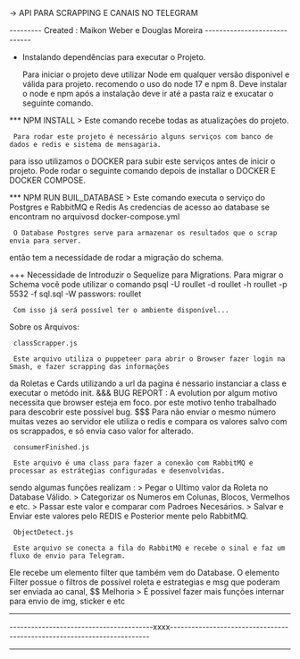 -> API PARA SCRAPPING E CANAIS NO TELEGRAM

--------- Created : Maikon Weber e Douglas Moreira -----------------------------

- Instalando dependências para executar o Projeto.

     Para iniciar o projeto deve utilizar Node em qualquer versão disponivel e válida para projeto.
recomendo o uso do node 17 e npm 8.
     Deve instalar o node e npm após a instalação deve ir até a pasta raiz e exucatar o seguinte comando.

*** NPM INSTALL 
     > Este comando recebe todas as atualizações do projeto.

     Para rodar este projeto é necessário alguns serviços com banco de dados e redis e sistema de mensagaria.
para isso utilizamos o DOCKER para subir este serviços antes de inicir o projeto.
Pode rodar o seguinte comando depois de installar o DOCKER E DOCKER COMPOSE.
     

*** NPM RUN BUIL_DATABASE
     > Este comando executa o serviço do Postgres e RabbitMQ e Redis
          As credencias de acesso ao database se encontram no arquivosd docker-compose.yml

     O Database Postgres serve para armazenar os resultados que o scrap envia para server.
então tem a necessidade de rodar a migração do schema. 

+++ Necessidade de Introduzir o Sequelize para Migrations.
     Para migrar o Schema vocẽ pode utilizar o comando 
     psql -U roullet -d roullet -h roullet -p 5532 -f sql.sql -W
          passwors: roullet 

     Com isso já será possível ter o ambiente disponível...

Sobre os Arquivos: 

     classScrapper.js

     Este arquivo utiliza o puppeteer para abrir o Browser fazer login na Smash, e fazer scrapping das informações 
da Roletas e Cards utilizando a url da pagina é nessario instanciar a class e executar o metódo init.
     &&&  BUG REPORT : A evolution por algum motivo necessita que browser esteja em foco.
     por este motivo tenho trabalhado para descobrir este possível bug.
          $$$ Para não enviar o mesmo número muitas vezes ao servidor ele utiliza o redis e compara
          os valores salvo com os scrappados, e só envia caso valor for alterado.


     consumerFinished.js

     Este arquivo é uma class para fazer a conexão com RabbitMQ e processar as estráteǵias configuradas e desenvolvidas.     
sendo algumas funções realizam :
     > Pegar o Ultimo valor da Roleta no Database Válido.
     > Categorizar os Numeros em Colunas, Blocos, Vermelhos e etc.
     > Passar este valor e comparar com Padroes Necesários.
     > Salvar e Enviar este valores pelo REDIS e Posterior mente pelo RabbitMQ.

     ObjectDetect.js
     
     Este arquivo se conecta a fila do RabbitMQ e recebe o sinal e faz um fluxo de envio para Telegram.
Ele recebe um elemento filter que também vem do Database. O elemento Filter possue o filtros de possível roleta e 
estrategias e msg que poderam ser enviada ao canal,
     $$ Melhoria >  É possivel fazer mais funções internar para envio de img, sticker e etc


--------------------------------------------------------------------------------------------------------------------

----------------------------------------xxxx------------------------------------------------------------------------

--------------------------------------------------------------------------------------------------------------------






